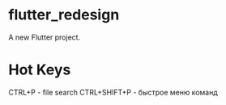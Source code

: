 # flutter_redesign

A new Flutter project.

# Hot Keys
CTRL+P - file search
CTRL+SHIFT+P - быстрое меню команд
